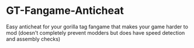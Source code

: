 # GT-Fangame-Anticheat
Easy anticheat for your gorilla tag fangame that makes your game harder to mod (doesn't completely prevent modders but does have speed detection and assembly checks)
